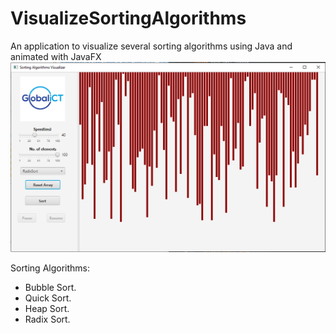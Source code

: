 # VisualizeSortingAlgorithms
An application to visualize several sorting algorithms using Java and animated with JavaFX
![Demo Image](https://github.com/KhoaPham99/VisualizeSortingAlgorithms/blob/master/demo.png?raw=true)

Sorting Algorithms:
  - Bubble Sort.
  - Quick Sort.
  - Heap Sort.
  - Radix Sort.
 
